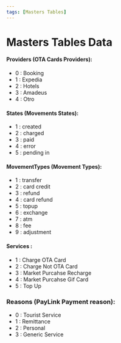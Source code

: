 ```yaml
---
tags: [Masters Tables]
---
```


# Masters Tables Data

#### Providers (OTA Cards Providers): 
- 0 : Booking
- 1 : Expedia
- 2 : Hotels
- 3 : Amadeus
- 4 : Otro

#### States (Movements States):
- 1 : created 
- 2 : charged 
- 3 : paid
- 4 : error
- 5 : pending in

#### MovementTypes (Movement Types): 
- 1 : transfer
- 2 : card credit
- 3 : refund
- 4 : card refund
- 5 : topup
- 6 : exchange
- 7 : atm
- 8 : fee
- 9 : adjustment

#### Services : 
- 1 : Charge OTA Card
- 2 : Charge Not OTA Card
- 3 : Market Purcahse Recharge
- 4 : Market Purcahse Gif Card
- 5 : Top Up

### Reasons (PayLink Payment reason):
- 0 : Tourist Service
- 1 : Remittance
- 2 : Personal
- 3 : Generic Service
